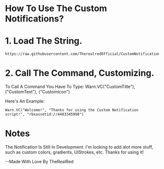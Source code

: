 # How To Use The Custom Notifications?

# 1. Load The String.

```
https://raw.githubusercontent.com/TherealredOfficial/CustomNotification/main/Main
```

# 2. Call The Command, Customizing.
To Call A Command You Have To Type:
Warn.VC("CustomTitle"), ("CustomText"), ("CustomIcon")

Here's An Example:

```
Warn.VC("Welcome!", "Thanks for using the Custom Notification script!", "rbxassetid://4483345998")
```


# Notes
The Notification Is Still In Development. I'm looking to add alot more stuff, such as custom colors, gradients, UIStrokes, etc. Thanks for using it!

--Made With Love By TheRealRed
